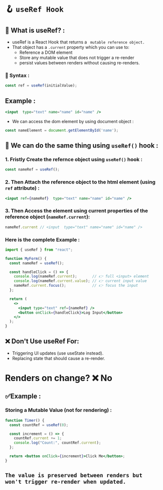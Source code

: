 # 🪝 `useRef Hook`
## 📌 What is useRef? : 
- useRef is a React Hook that returns a ` mutable reference object.`
- That object has a `.current` property which you can use to:
  - Reference a DOM element
  - Store any mutable value that does not trigger a re-render
  - persist values between renders without causing re-renders.
### 📌 Syntax : 
```jsx
const ref = useRef(initialValue);
``` 

## Example : 
```jsx
<input  type="text" name="name" id="name" />
```
- We can access the dom element by using document object :
```jsx
const nameElement = document.getElementById('name');
```
## 🎯 We can do the same thing using `useRef()` hook :
### 1. Fristly Create the refernce object using `useRef()` hook : 
```jsx
const nameRef = useRef();
```

### 2. Then Attach the reference object to the html element (using `ref` attribute) : 
```jsx
<input ref={nameRef}  type="text" name="name" id="name" />
```

### 3. Then Access the element using current properties of the reference object (`nameRef.current`):
```jsx
nameRef.current // <input  type="text" name="name" id="name" />
```
### Here is the complete Example : 

```jsx
import { useRef } from "react";

function MyForm() {
  const nameRef = useRef();

  const handleClick = () => {
    console.log(nameRef.current);       // 👉 full <input> element
    console.log(nameRef.current.value); // 👉 current input value
    nameRef.current.focus();            // 👉 focus the input
  };

  return (
    <>
      <input type="text" ref={nameRef} />
      <button onClick={handleClick}>Log Input</button>
    </>
  );
}
```

## ❌ Don't Use useRef For:
- Triggering UI updates (use useState instead).
- Replacing state that should cause a re-render.

# Renders on change?	❌ No
## ✅Example : 
### Storing a Mutable Value (not for rendering) : 
```jsx
function Timer() {
  const countRef = useRef(0);

  const increment = () => {
    countRef.current += 1;
    console.log("Count:", countRef.current);
  };

  return <button onClick={increment}>Click Me</button>;
}
```
## **`The value is preserved between renders but won't trigger re-render when updated.`**


